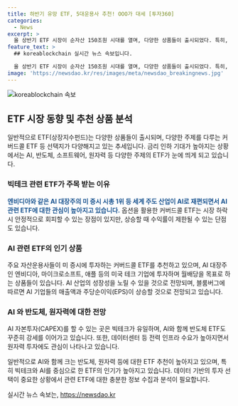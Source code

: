 ```yaml
---
title: 하반기 유망 ETF, 5대운용사 추천! OOO가 대세 [투자360]
categories:
  - News
excerpt: >
  올 상반기 ETF 시장이 순자산 150조원 시대를 열며, 다양한 상품들이 출시되었다. 특히, AI 및 커버드콜 ETF가 주목을 받는 가운데, 빅테크 관련 ETF가 가장 많았으며, AI 대장주와 원자력 테마에 대한 관심도 높아졌다. 금리 인하 기대 속에서 커버드콜 ETF를 추천하며, AI 기술주 및 반도체 관련 ETF가 주목받을 전망이다. AI 산업의 성장성을 바탕으로 하는 ETF에 대한 긍정적인 전망과 함께, 전력 인프라 투자와 높은 배당을 특징으로 하는 리츠 ETF도 주목받고 있다.
feature_text: >
  ## koreablockchain 실시간 뉴스 속보입니다.

  올 상반기 ETF 시장이 순자산 150조원 시대를 열며, 다양한 상품들이 출시되었다. 특히, AI 및 커버드콜 ETF가 주목을 받는 가운데, 빅테크 관련 ETF가 가장 많았으며, AI 대장주와 원자력 테마에 대한 관심도 높아졌다. 금리 인하 기대 속에서 커버드콜 ETF를 추천하며, AI 기술주 및 반도체 관련 ETF가 주목받을 전망이다. AI 산업의 성장성을 바탕으로 하는 ETF에 대한 긍정적인 전망과 함께, 전력 인프라 투자와 높은 배당을 특징으로 하는 리츠 ETF도 주목받고 있다.
image: 'https://newsdao.kr/res/images/meta/newsdao_breakingnews.jpg'
---
```


<p><img src="https://newsdao.kr/res/images/meta/newsdao_breakingnews.jpg" alt="koreablockchain 속보" /></p>

<h2 data-ke-size="size26">ETF 시장 동향 및 추천 상품 분석</h2>

<p>일반적으로 ETF(상장지수펀드)는 다양한 상품들이 출시되며, 다양한 주제를 다루는 커버드콜 ETF 등 선택지가 다양해지고 있는 추세입니다. 금리 인하 기대가 높아지는 상황에서는 AI, 반도체, 소프트웨어, 원자력 등 다양한 주제의 ETF가 눈에 띄게 되고 있습니다.</p>

<h3 data-ke-size="size24">빅테크 관련 ETF가 주목 받는 이유</h3>

<p><b><span style="color: #1a5490;">엔비디아와 같은 AI 대장주의 미 증시 시총 1위 등 세계 주도 산업이 AI로 재편되면서 AI 관련 ETF에 대한 관심이 높아지고 있습니다.</span></b> 옵션을 활용한 커버드콜 ETF는 시장 하락 시 안정적으로 회피할 수 있는 장점이 있지만, 상승할 때 수익률이 제한될 수 있는 단점도 있습니다.</p>

<h3 data-ke-size="size24">AI 관련 ETF의 인기 상품</h3>

<p>주요 자산운용사들이 미 증시에 투자하는 커버드콜 ETF를 추천하고 있으며, AI 대장주인 엔비디아, 마이크로소프트, 애플 등의 미국 테크 기업에 투자하며 월배당을 목표로 하는 상품들이 있습니다. AI 산업의 성장성을 노릴 수 있을 것으로 전망되며, 블룸버그에 따르면 AI 기업들의 매출액과 주당순이익(EPS)이 상승할 것으로 전망되고 있습니다.</p>

<h3 data-ke-size="size24">AI 와 반도체, 원자력에 대한 전망</h3>

<p>AI 자본투자(CAPEX)를 할 수 있는 곳은 빅테크가 유일하며, AI와 함께 반도체 ETF도 꾸준히 강세를 이어가고 있습니다. 또한, 데이터센터 등 전력 인프라 수요가 높아지면서 원자력 투자에도 관심이 나타나고 있습니다.</p>

<p>일반적으로 AI와 함께 크는 반도체, 원자력 등에 대한 ETF 추천이 높아지고 있으며, 특히 빅테크와 AI를 중심으로 한 ETF의 인기가 높아지고 있습니다. 데이터 기반의 투자 선택이 중요한 상황에서 관련 ETF에 대한 충분한 정보 수집과 분석이 필요합니다.</p>
실시간 뉴스 속보는, <a href="https://newsdao.kr" rel="dofollow">https://newsdao.kr</a>


